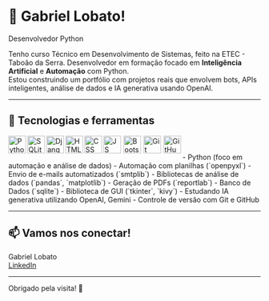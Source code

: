 # 👋 Gabriel Lobato!

Desenvolvedor Python

Tenho curso Técnico em Desenvolvimento de Sistemas, feito na ETEC - Taboão da Serra. 
Desenvolvedor em formação focado em **Inteligência Artificial** e **Automação** com Python.  
Estou construindo um portfólio com projetos reais que envolvem bots, APIs inteligentes, análise de dados e IA generativa usando OpenAI.

---

## 🚀 Tecnologias e ferramentas
<img align="left" alt="Python" title="Python" width="35px" src="https://cdn.jsdelivr.net/gh/devicons/devicon@latest/icons/python/python-original.svg" />
<img align="left" alt="SQLite" title="SQLite" width="35px" src="https://cdn.jsdelivr.net/gh/devicons/devicon@latest/icons/sqlite/sqlite-original.svg" />
<img align="left" alt="Django" title="Django" width="35px" src="https://cdn.jsdelivr.net/gh/devicons/devicon@latest/icons/django/django-plain.svg" />
          

<img align="left" alt="HTML" title="HTML" width="35px" src="https://cdn.jsdelivr.net/gh/devicons/devicon@latest/icons/html5/html5-original-wordmark.svg" />
<img align="left" alt="CSS" title="CSS" width="35px" src="https://cdn.jsdelivr.net/gh/devicons/devicon@latest/icons/css3/css3-original-wordmark.svg" />
<img align="left" alt="JS" title="JS" width="35px" style="margin-right: 5px;" src="https://cdn.jsdelivr.net/gh/devicons/devicon@latest/icons/javascript/javascript-original.svg" />
<img align="left" alt="Bootstrap" title="Bootstrap" style="margin-right: 5px;" width="35px" src="https://cdn.jsdelivr.net/gh/devicons/devicon@latest/icons/bootstrap/bootstrap-original.svg" />
<img align="left" alt="Git" title="Git" width="35px" style="margin-right: 5px;" src="https://cdn.jsdelivr.net/gh/devicons/devicon@latest/icons/git/git-original.svg" />
<img align="left" alt="GitHub" title="GitHub" width="35px" src="https://cdn.jsdelivr.net/gh/devicons/devicon@latest/icons/github/github-original.svg" />
<br/><br/>
- Python (foco em automação e análise de dados)
- Automação com planilhas (`openpyxl`)
- Envio de e-mails automatizados (`smtplib`)
- Bibliotecas de análise de dados (`pandas`, `matplotlib`)
- Geração de PDFs (`reportlab`)
- Banco de Dados (`sqlite`)
- Biblioteca de GUI (`tkinter`, `kivy`)
- Estudando IA generativa utilizando OpenAI, Gemini
- Controle de versão com Git e GitHub

---

## 📫 Vamos nos conectar!

Gabriel Lobato  
[LinkedIn](https://www.linkedin.com/in/gabriel-lobato-314096371)

---


Obrigado pela visita! 🙏
